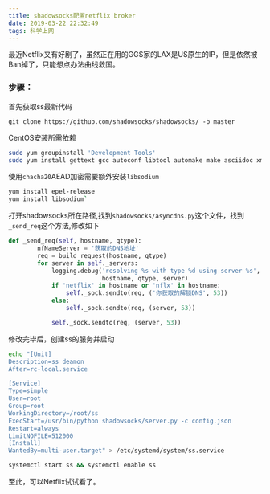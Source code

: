 ```yaml
---
title: shadowsocks配置netflix broker
date: 2019-03-22 22:32:49
tags: 科学上网
---
```


最近Netflix又有好剧了，虽然正在用的GGS家的LAX是US原生的IP，但是依然被Ban掉了，只能想点办法曲线救国。


### 步骤：

首先获取ss最新代码

```git clone https://github.com/shadowsocks/shadowsocks/ -b master ```

CentOS安装所需依赖

```bash
sudo yum groupinstall 'Development Tools'
sudo yum install gettext gcc autoconf libtool automake make asciidoc xmlto c-ares-devel libev-devel
```

使用```chacha20```AEAD加密需要额外安装`libsodium`
```bash 
yum install epel-release
yum install libsodium`
```

打开shadowsocks所在路径,找到`shadowsocks/asyncdns.py`这个文件，找到`_send_req`这个方法,修改如下
```python
def _send_req(self, hostname, qtype):
        nfNameServer = '获取的DNS地址'
        req = build_request(hostname, qtype)
        for server in self._servers:
            logging.debug('resolving %s with type %d using server %s',
                          hostname, qtype, server)
            if 'netflix' in hostname or 'nflx' in hostname:
                self._sock.sendto(req, ('你获取的解锁DNS', 53))
            else:
                self._sock.sendto(req, (server, 53))

            self._sock.sendto(req, (server, 53))
```

修改完毕后，创建ss的服务并启动

```bash
echo "[Unit]
Description=ss deamon
After=rc-local.service

[Service]
Type=simple
User=root
Group=root
WorkingDirectory=/root/ss
ExecStart=/usr/bin/python shadowsocks/server.py -c config.json
Restart=always
LimitNOFILE=512000
[Install]
WantedBy=multi-user.target" > /etc/systemd/system/ss.service

systemctl start ss && systemctl enable ss

```

至此，可以Netflix试试看了。


